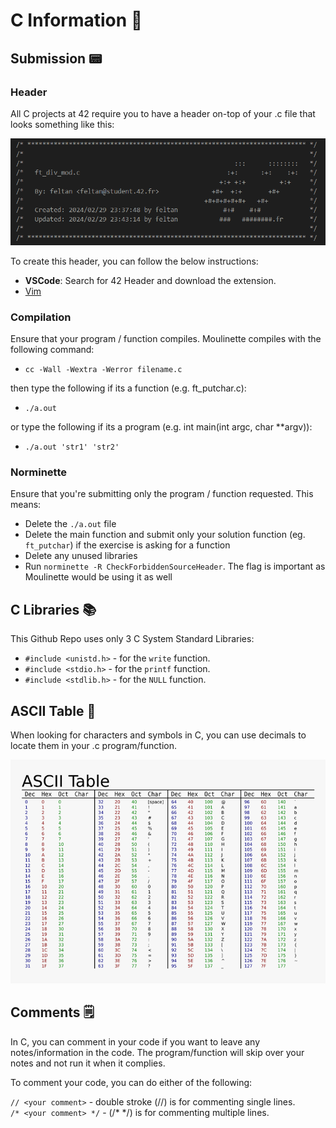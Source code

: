 # C Information 🔽

## Submission 📟

### **Header**

All C projects at 42 require you to have a header on-top of your .c file that looks something like this:

![42 Header Screenshot](./42_header.png)

To create this header, you can follow the below instructions:

- **VSCode**: Search for 42 Header and download the extension.
- [Vim](https://42.nauman.cc/2023/06/01/getting-started-42-header/)

### **Compilation**

Ensure that your program / function compiles. Moulinette compiles with the following command:

- `cc -Wall -Wextra -Werror filename.c`

then type the following if its a function (e.g. ft_putchar.c):

- `./a.out`

or type the following if its a program (e.g. int main(int argc, char \*\*argv)):

- `./a.out 'str1' 'str2'`

### **Norminette**

Ensure that you're submitting only the program / function requested. This means:

- Delete the `./a.out` file
- Delete the main function and submit only your solution function (eg. `ft_putchar`) if the exercise is asking for a function
- Delete any unused libraries
- Run `norminette -R CheckForbiddenSourceHeader`. The flag is important as Moulinette would be using it as well

## C Libraries 📚

This Github Repo uses only 3 C System Standard Libraries:

- `#include <unistd.h>` - for the `write` function.
- `#include <stdio.h>` - for the `printf` function.
- `#include <stdlib.h>` - for the `NULL` function.

## ASCII Table 🔡

When looking for characters and symbols in C, you can use decimals to locate them in your .c program/function.

![ASCII Table](./ASCII-Table.png)

## Comments 🗒️

In C, you can comment in your code if you want to leave any notes/information in the code. The program/function will skip over your notes and not
run it when it complies. <br>

To comment your code, you can do either of the following: <br>

`// <your comment>` - double stroke (//) is for commenting single lines. <br>
`/* <your comment> */` - (/\* \*/) is for commenting multiple lines.
